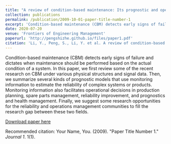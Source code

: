 ```yaml
---
title: "A review of condition-based maintenance: Its prognostic and operational aspects"
collection: publications
permalink: /publication/2009-10-01-paper-title-number-1
excerpt: 'Condition-based maintenance (CBM) detects early signs of failure and dictates when maintenance should be performed based on the actual condition of a system. In this paper, we first review some of the recent research on CBM under various physical structures and signal data. Then, we summarize several kinds of prognostic models that use monitoring information to estimate the reliability of complex systems or products. Monitoring information also facilitates operational decisions in production planning, spare parts management, reliability improvement, and prognostics and health management. Finally, we suggest some research opportunities for the reliability and operations management communities to fill the research gap between these two fields.'
date: 2020-07-20
venue: 'Frontiers of Engineering Management'
paperurl: 'http://pengshizhe.github.io/files/paper1.pdf'
citation: 'Li, Y., Peng, S., Li, Y. et al. A review of condition-based maintenance: Its prognostic and operational aspects. Front. Eng. Manag. 7, 323–334 (2020). https://doi.org/10.1007/s42524-020-0121-5'
---
```

Condition-based maintenance (CBM) detects early signs of failure and dictates when maintenance should be performed based on the actual condition of a system. In this paper, we first review some of the recent research on CBM under various physical structures and signal data. Then, we summarize several kinds of prognostic models that use monitoring information to estimate the reliability of complex systems or products. Monitoring information also facilitates operational decisions in production planning, spare parts management, reliability improvement, and prognostics and health management. Finally, we suggest some research opportunities for the reliability and operations management communities to fill the research gap between these two fields.

[Download paper here](http://academicpages.github.io/files/paper1.pdf)

Recommended citation: Your Name, You. (2009). "Paper Title Number 1." <i>Journal 1</i>. 1(1).
